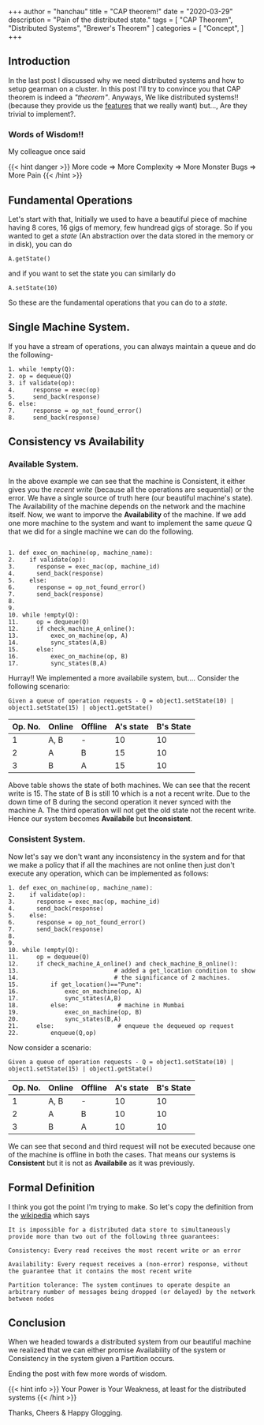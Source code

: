 +++
author = "hanchau"
title = "CAP theorem!"
date = "2020-03-29"
description = "Pain of the distributed state."
tags = [
    "CAP Theorem",
    "Distributed Systems",
    "Brewer's Theorem"
]
categories = [
    "Concept",
]
+++

## Introduction

In the last post I discussed why we need distributed systems and how to setup gearman on a cluster. In this post I'll try to convince you that CAP theorem is indeed a *"theorem"*. Anyways, We like distributed systems!! (because they provide us the [features](https://medium.com/system-design-blog/key-characteristics-of-distributed-systems-781c4d92cce3) that we really want) but..., Are they trivial to implement?.

### Words of Wisdom!!

My colleague once said

{{< hint danger >}}
More code => More Complexity => More Monster Bugs => More Pain
{{< /hint >}}

## Fundamental Operations
Let's start with that, Initially we used to have a beautiful piece of machine having 8 cores, 16 gigs of memory, few hundread gigs of storage. So if you wanted to get a *state* (An abstraction over the data stored in the memory or in disk), you can do
```
A.getState()
```

and if you want to set the state you can similarly do
```
A.setState(10)
````

So these are the fundamental operations that you can do to a *state*.

## Single Machine System.

If you have a stream of operations, you can always maintain a queue and do the following-
```
1. while !empty(Q):
2. op = dequeue(Q)
3. if validate(op):
4.     response = exec(op)
5.     send_back(response)
6. else:
7.     response = op_not_found_error()
8.     send_back(response)
```

## Consistency vs Availability
### Available System.

In the above example we can see that the machine is Consistent, it either gives you the *recent write* (because all the operations are sequential) or the error. We have a single source of truth here (our beautiful machine's state). The Availability of the machine depends on the network and the machine itself. Now, we want to imporve the **Availability** of the machine. If we add one more machine to the system and want to implement the same *queue* Q that we did for a single machine we can do the following.

```

1. def exec_on_machine(op, machine_name):
2.    if validate(op):
3.      response = exec_mac(op, machine_id)
4.      send_back(response)
5.    else:
6.      response = op_not_found_error()
7.      send_back(response)
8.
9.
10. while !empty(Q):
11.     op = dequeue(Q)
12.     if check_machine_A_online():
13.         exec_on_machine(op, A)
14.         sync_states(A,B)
15.     else:
16.         exec_on_machine(op, B)
17.         sync_states(B,A)
```

Hurray!! We implemented a more availabile system, but.... Consider the following scenario:

```
Given a queue of operation requests - Q = object1.setState(10) | object1.setState(15) | object1.getState()

```
Op. No. | Online | Offline | A's state | B's State
--------|--------|---------|-----------|----------
 1      | A, B   | -       | 10        | 10
 2      | A      | B       | 15        | 10
 3      | B      | A       | 15        | 10

Above table shows the state of both machines. We can see that the recent write is 15. The state of B is still 10 which is a not a recent write. Due to the down time of B during the second operation it never synced with the machine A.  The third operation will not get the old state not the recent write. Hence our system becomes **Availabile** but **Inconsistent**.

### Consistent System.

Now let's say we don't want any inconsistency in the system and for that we make a policy that if all the machines are not online then just don't execute any operation, which can be implemented as follows:


```
1. def exec_on_machine(op, machine_name):
2.    if validate(op):
3.      response = exec_mac(op, machine_id)
4.      send_back(response)
5.    else:
6.      response = op_not_found_error()
7.      send_back(response)
8.
9.
10. while !empty(Q):
11.     op = dequeue(Q)
12.     if check_machine_A_online() and check_machine_B_online():
13.                           # added a get_location condition to show
14.                           # the significance of 2 machines.
15.         if get_location()=="Pune":
16.             exec_on_machine(op, A)
17.             sync_states(A,B)
18.         else:              # machine in Mumbai
19.             exec_on_machine(op, B)
20.             sync_states(B,A)
21.     else:                  # enqueue the dequeued op request
22.         enqueue(Q,op)
```

Now consider a scenario:

```
Given a queue of operation requests - Q = object1.setState(10) | object1.setState(15) | object1.getState()

```
Op. No. | Online | Offline | A's state | B's State
--------|--------|---------|-----------|----------
 1      | A, B   | -       | 10        | 10
 2      | A      | B       | 10        | 10
 3      | B      | A       | 10        | 10

We can see that second and third request will not be executed because one of the machine is offline in both the cases.
That means our systems is **Consistent** but it is not as **Availabile** as it was previously.

## Formal Definition

I think you got the point I'm trying to make. So let's copy the definition from the [wikipedia](https://en.wikipedia.org/wiki/CAP_theorem) which says
```
It is impossible for a distributed data store to simultaneously provide more than two out of the following three guarantees:

Consistency: Every read receives the most recent write or an error

Availability: Every request receives a (non-error) response, without the guarantee that it contains the most recent write

Partition tolerance: The system continues to operate despite an arbitrary number of messages being dropped (or delayed) by the network between nodes
```

## Conclusion

When we headed towards a distributed system from our beautiful machine we realized that we can either promise Availability of the system or Consistency in the system given a Partition occurs.

Ending the post with few more words of wisdom.

{{< hint info >}}
Your Power is Your Weakness, at least for the distributed systems
{{< /hint >}}

Thanks, Cheers & Happy Glogging.
